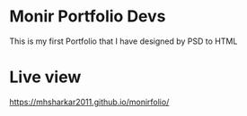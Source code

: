 # Monir Portfolio Devs
This is my first Portfolio that I have designed by PSD to HTML


# Live view


https://mhsharkar2011.github.io/monirfolio/
